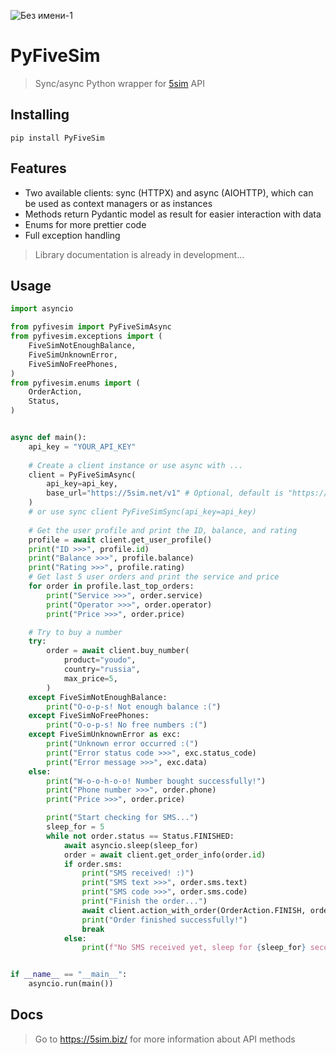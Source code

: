 ![Без имени-1](https://github.com/user-attachments/assets/6e088361-a84a-46b6-8389-5b4f96cb0df5)

# PyFiveSim
> Sync/async Python wrapper for [5sim](https://5sim.biz/) API

## Installing

    pip install PyFiveSim

## Features
* Two available clients: sync (HTTPX) and async (AIOHTTP), which can be used as context managers or as instances
* Methods return Pydantic model as result for easier interaction with data
* Enums for more prettier code
* Full exception handling
> Library documentation is already in development...

## Usage
```python
import asyncio

from pyfivesim import PyFiveSimAsync
from pyfivesim.exceptions import (
    FiveSimNotEnoughBalance,
    FiveSimUnknownError,
    FiveSimNoFreePhones,
)
from pyfivesim.enums import (
    OrderAction,
    Status,
)


async def main():
    api_key = "YOUR_API_KEY"
    
    # Create a client instance or use async with ...
    client = PyFiveSimAsync(
        api_key=api_key,
        base_url="https://5sim.net/v1" # Optional, default is "https://5sim.biz/v1",
    )
    # or use sync client PyFiveSimSync(api_key=api_key)
    
    # Get the user profile and print the ID, balance, and rating
    profile = await client.get_user_profile()
    print("ID >>>", profile.id)
    print("Balance >>>", profile.balance)
    print("Rating >>>", profile.rating)
    # Get last 5 user orders and print the service and price
    for order in profile.last_top_orders:
        print("Service >>>", order.service)
        print("Operator >>>", order.operator)
        print("Price >>>", order.price)

    # Try to buy a number
    try:
        order = await client.buy_number(
            product="youdo",
            country="russia",
            max_price=5,
        )
    except FiveSimNotEnoughBalance:
        print("O-o-p-s! Not enough balance :(")
    except FiveSimNoFreePhones:
        print("O-o-p-s! No free numbers :(")
    except FiveSimUnknownError as exc:
        print("Unknown error occurred :(")
        print("Error status code >>>", exc.status_code)
        print("Error message >>>", exc.data)
    else:
        print("W-o-o-h-o-o! Number bought successfully!")
        print("Phone number >>>", order.phone)
        print("Price >>>", order.price)

        print("Start checking for SMS...")
        sleep_for = 5
        while not order.status == Status.FINISHED:
            await asyncio.sleep(sleep_for)
            order = await client.get_order_info(order.id)
            if order.sms:
                print("SMS received! :)")
                print("SMS text >>>", order.sms.text)
                print("SMS code >>>", order.sms.code)
                print("Finish the order...")
                await client.action_with_order(OrderAction.FINISH, order.id)
                print("Order finished successfully!")
                break
            else:
                print(f"No SMS received yet, sleep for {sleep_for} seconds :(")


if __name__ == "__main__":
    asyncio.run(main())
```

## Docs
> Go to https://5sim.biz/ for more information about API methods

